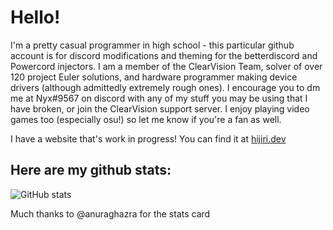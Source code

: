 # Hello!

I'm a pretty casual programmer in high school - this particular github account is for discord modifications and theming for the betterdiscord and Powercord injectors. I am a member of the ClearVision Team, solver of over 120 project Euler solutions, and hardware programmer making device drivers (although admittedly extremely rough ones). I encourage you to dm me at Nyx#9567 on discord with any of my stuff you may be using that I have broken, or join the ClearVision support server. I enjoy playing video games too (especially osu!) so let me know if you're a fan as well. 

I have a website that's work in progress! You can find it at [hijiri.dev](https://www.hijiri.dev)

## Here are my github stats: 
![GitHub stats](https://github-readme-stats.vercel.app/api?username=NyxIsBad&show_icons=true&include_all_commits=true&theme=radical)

Much thanks to @anuraghazra for the stats card
